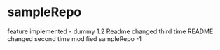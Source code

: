 # sampleRepo
feature implemented - dummy 1.2
Readme changed third time <dummy reason>
README changed second time
modified sampleRepo -1
